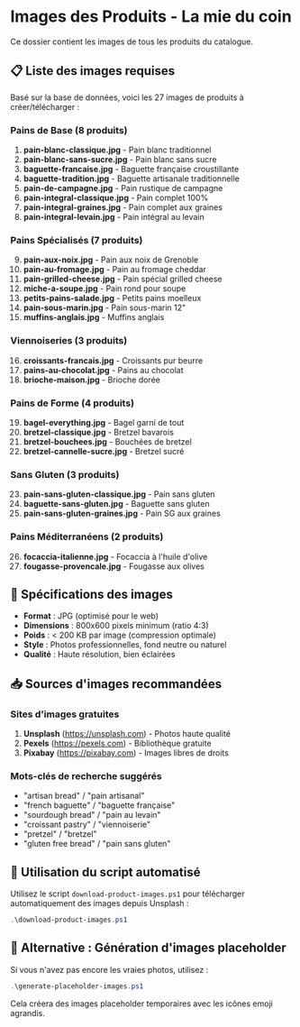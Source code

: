 # Images des Produits - La mie du coin

Ce dossier contient les images de tous les produits du catalogue.

## 📋 Liste des images requises

Basé sur la base de données, voici les 27 images de produits à créer/télécharger :

### Pains de Base (8 produits)
1. **pain-blanc-classique.jpg** - Pain blanc traditionnel
2. **pain-blanc-sans-sucre.jpg** - Pain blanc sans sucre
3. **baguette-francaise.jpg** - Baguette française croustillante
4. **baguette-tradition.jpg** - Baguette artisanale traditionnelle
5. **pain-de-campagne.jpg** - Pain rustique de campagne
6. **pain-integral-classique.jpg** - Pain complet 100%
7. **pain-integral-graines.jpg** - Pain complet aux graines
8. **pain-integral-levain.jpg** - Pain intégral au levain

### Pains Spécialisés (7 produits)
9. **pain-aux-noix.jpg** - Pain aux noix de Grenoble
10. **pain-au-fromage.jpg** - Pain au fromage cheddar
11. **pain-grilled-cheese.jpg** - Pain spécial grilled cheese
12. **miche-a-soupe.jpg** - Pain rond pour soupe
13. **petits-pains-salade.jpg** - Petits pains moelleux
14. **pain-sous-marin.jpg** - Pain sous-marin 12"
15. **muffins-anglais.jpg** - Muffins anglais

### Viennoiseries (3 produits)
16. **croissants-francais.jpg** - Croissants pur beurre
17. **pains-au-chocolat.jpg** - Pains au chocolat
18. **brioche-maison.jpg** - Brioche dorée

### Pains de Forme (4 produits)
19. **bagel-everything.jpg** - Bagel garni de tout
20. **bretzel-classique.jpg** - Bretzel bavarois
21. **bretzel-bouchees.jpg** - Bouchées de bretzel
22. **bretzel-cannelle-sucre.jpg** - Bretzel sucré

### Sans Gluten (3 produits)
23. **pain-sans-gluten-classique.jpg** - Pain sans gluten
24. **baguette-sans-gluten.jpg** - Baguette sans gluten
25. **pain-sans-gluten-graines.jpg** - Pain SG aux graines

### Pains Méditerranéens (2 produits)
26. **focaccia-italienne.jpg** - Focaccia à l'huile d'olive
27. **fougasse-provencale.jpg** - Fougasse aux olives

## 🎨 Spécifications des images

- **Format** : JPG (optimisé pour le web)
- **Dimensions** : 800x600 pixels minimum (ratio 4:3)
- **Poids** : < 200 KB par image (compression optimale)
- **Style** : Photos professionnelles, fond neutre ou naturel
- **Qualité** : Haute résolution, bien éclairées

## 📥 Sources d'images recommandées

### Sites d'images gratuites
1. **Unsplash** (https://unsplash.com) - Photos haute qualité
2. **Pexels** (https://pexels.com) - Bibliothèque gratuite
3. **Pixabay** (https://pixabay.com) - Images libres de droits

### Mots-clés de recherche suggérés
- "artisan bread" / "pain artisanal"
- "french baguette" / "baguette française"
- "sourdough bread" / "pain au levain"
- "croissant pastry" / "viennoiserie"
- "pretzel" / "bretzel"
- "gluten free bread" / "pain sans gluten"

## 🤖 Utilisation du script automatisé

Utilisez le script `download-product-images.ps1` pour télécharger automatiquement des images depuis Unsplash :

```powershell
.\download-product-images.ps1
```

## 📸 Alternative : Génération d'images placeholder

Si vous n'avez pas encore les vraies photos, utilisez :

```powershell
.\generate-placeholder-images.ps1
```

Cela créera des images placeholder temporaires avec les icônes emoji agrandis.
